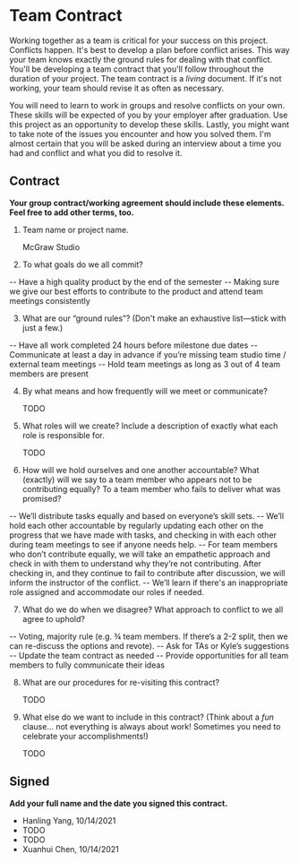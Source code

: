 # Team Contract

Working together as a team is critical for your success on this project. Conflicts happen. It's best to develop a plan before conflict arises. This way your team knows exactly the ground rules for dealing with that conflict. You'll be developing a team contract that you'll follow throughout the duration of your project. The team contract is a *living* document. If it's not working, your team should revise it as often as necessary.

You will need to learn to work in groups and resolve conflicts on your own. These skills will be expected of you by your employer after graduation. Use this project as an opportunity to develop these skills. Lastly, you might want to take note of the issues you encounter and how you solved them. I'm almost certain that you will be asked during an interview about a time you had and conflict and what you did to resolve it.

## Contract

**Your group contract/working agreement should include these elements. Feel free to add other terms, too.**

1. Team name or project name.

    McGraw Studio 

2. To what goals do we all commit?

-- Have a high quality product by the end of the semester
-- Making sure we give our best efforts to contribute to the product and attend team meetings consistently 



3. What are our “ground rules”? (Don't make an exhaustive list—stick with just a few.)

-- Have all work completed 24 hours before milestone due dates 
-- Communicate at least a day in advance if you’re missing team studio time / external team meetings
-- Hold team meetings as long as 3 out of 4 team members are present


4. By what means and how frequently will we meet or communicate?

    TODO

5. What roles will we create? Include a description of exactly what each role is responsible for.

    TODO

6. How will we hold ourselves and one another accountable? What (exactly) will we say to a team member who appears not to be contributing equally? To a team member who fails to deliver what was promised?

-- We’ll distribute tasks equally and based on everyone’s skill sets.
-- We’ll hold each other accountable by regularly updating each other on the progress that we have made with tasks, and checking in with each other during team meetings to see if anyone needs help. 
-- For team members who don’t contribute equally, we will take an empathetic approach and check in with them to understand why they’re not contributing. After checking in, and they continue to fail to contribute after discussion, we will inform the instructor of the conflict.
-- We’ll learn if there's an inappropriate role assigned and accommodate our roles if needed. 


7. What do we do when we disagree? What approach to conflict to we all agree to uphold?

-- Voting, majority rule (e.g. ¾ team members. If there’s a 2-2 split, then we can re-discuss the options and revote). 
-- Ask for TAs or Kyle’s suggestions
-- Update the team contract as needed
-- Provide opportunities for all team members to fully communicate their ideas


8. What are our procedures for re-visiting this contract?

    TODO


9. What else do we want to include in this contract? (Think about a *fun* clause... not everything is always about work! Sometimes you need to celebrate your accomplishments!)

    TODO


## Signed

**Add your full name and the date you signed this contract.**

- Hanling Yang, 10/14/2021
- TODO
- TODO
- Xuanhui Chen, 10/14/2021
